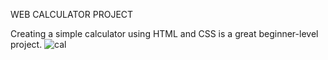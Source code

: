 WEB CALCULATOR PROJECT

Creating a simple calculator using HTML and CSS is a great beginner-level project.
![cal](https://github.com/hashi43/Calculator/assets/108570118/66ae6bac-8d4b-4a19-8045-6ac50a477605)
